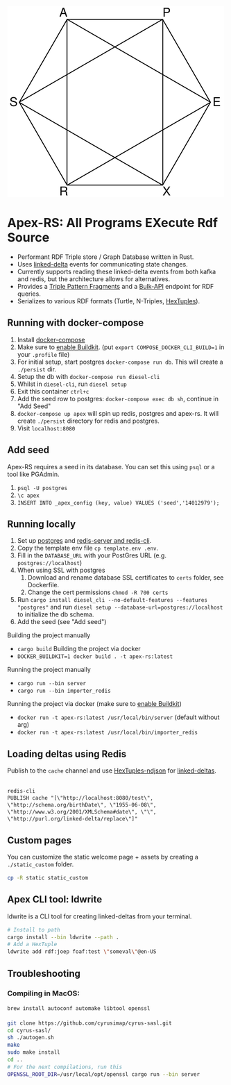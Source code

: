 ![Apex-RS Logo](./static/logo_title.svg)

# Apex-RS: All Programs EXecute Rdf Source

- Performant RDF Triple store / Graph Database written in Rust.
- Uses [linked-delta](https://github.com/ontola/linked-delta) events for communicating state changes.
- Currently supports reading these linked-delta events from both kafka and redis, but the architecture allows for alternatives.
- Provides a [Triple Pattern Fragments](https://linkeddatafragments.org/specification/triple-pattern-fragments/) and a [Bulk-API](https://github.com/ontola/bulk-api) endpoint for RDF queries.
- Serializes to various RDF formats (Turtle, N-Triples, [HexTuples](https://github.com/ontola/hextuples)).

## Running with docker-compose

1. Install [docker-compose](https://docs.docker.com/compose/install/)
1. Make sure to [enable Buildkit](https://www.docker.com/blog/faster-builds-in-compose-thanks-to-buildkit-support/). (put `export COMPOSE_DOCKER_CLI_BUILD=1` in your `.profile` file)
1. For initial setup, start postgres `docker-compose run db`. This will create a `./persist` dir.
1. Setup the db with `docker-compose run diesel-cli`
1. Whilst in `diesel-cli`, run `diesel setup`
1. Exit this container `ctrl+c`
1. Add the seed row to postgres: `docker-compose exec db sh`, continue in "Add Seed"
1. `docker-compose up apex` will spin up redis, postgres and apex-rs. It will create `./persist` directory for redis and postgres.
1. Visit `localhost:8080`

## Add seed

Apex-RS requires a seed in its database.
You can set this using `psql` or a tool like PGAdmin.

1. `psql -U postgres`
1. `\c apex`
1. `INSERT INTO _apex_config (key, value) VALUES ('seed','14012979');`

## Running locally

1. Set up [postgres](https://www.postgresql.org/docs/current/tutorial-install.html) and [redis-server and redis-cli](https://redis.io/topics/quickstart).
1. Copy the template env file `cp template.env .env`.
1. Fill in the `DATABASE_URL` with your PostGres URL (e.g. `postgres://localhost`)
1. When using SSL with postgres
    1. Download and rename database SSL certificates to `certs` folder, see Dockerfile.
    1. Change the cert permissions `chmod -R 700 certs`
1. Run `cargo install diesel_cli --no-default-features --features "postgres"` and run `diesel setup --database-url=postgres://localhost` to initialize the db schema.
1. Add the seed (see "Add seed")

Building the project manually
- `cargo build`
Building the project via docker
- `DOCKER_BUILDKIT=1 docker build . -t apex-rs:latest`

Running the project manually
- `cargo run --bin server`
- `cargo run --bin importer_redis`

Running the project via docker (make sure to [enable Buildkit](https://www.docker.com/blog/faster-builds-in-compose-thanks-to-buildkit-support/))
- `docker run -t apex-rs:latest /usr/local/bin/server` (default without arg)
- `docker run -t apex-rs:latest /usr/local/bin/importer_redis`

## Loading deltas using Redis

Publish to the `cache` channel and use [HexTuples-ndjson](https://github.com/ontola/hextuples) for [linked-deltas](https://github.com/ontola/linked-delta).

```shis-12a

redis-cli
PUBLISH cache "[\"http://localhost:8080/test\", \"http://schema.org/birthDate\", \"1955-06-08\", \"http://www.w3.org/2001/XMLSchema#date\", \"\", \"http://purl.org/linked-delta/replace\"]"
```

## Custom pages

You can customize the static welcome page + assets by creating a `./static_custom` folder.

```sh
cp -R static static_custom
```

## Apex CLI tool: ldwrite

ldwrite is a CLI tool for creating linked-deltas from your terminal.

```sh
# Install to path
cargo install --bin ldwrite --path .
# Add a HexTuple
ldwrite add rdf:joep foaf:test \"someval\"@en-US
```

## Troubleshooting

### Compiling in MacOS:

```sh
brew install autoconf automake libtool openssl

git clone https://github.com/cyrusimap/cyrus-sasl.git
cd cyrus-sasl/
sh ./autogen.sh
make
sudo make install
cd ..
# For the next compilations, run this
OPENSSL_ROOT_DIR=/usr/local/opt/openssl cargo run --bin server
```
